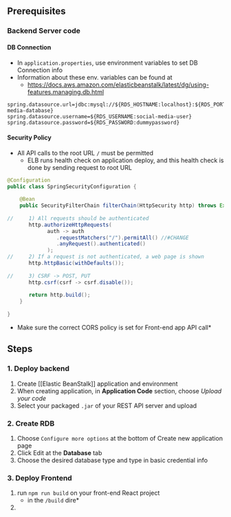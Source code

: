 ## Prerequisites
### Backend Server code
#### DB Connection
* In `application.properties`, use environment variables to set DB Connection info
* Information about these env. variables can be found at 
	* https://docs.aws.amazon.com/elasticbeanstalk/latest/dg/using-features.managing.db.html
```properties
spring.datasource.url=jdbc:mysql://${RDS_HOSTNAME:localhost}:${RDS_PORT:3306}/${RDS_DB_NAME:social-media-database}  
spring.datasource.username=${RDS_USERNAME:social-media-user}  
spring.datasource.password=${RDS_PASSWORD:dummypassword}
```
#### Security Policy
* All API calls to the root URL `/` must be permitted
	* ELB runs health check on application deploy, and this health check is done by sending request to root URL
```java
@Configuration  
public class SpringSecurityConfiguration {  
      
    @Bean  
    public SecurityFilterChain filterChain(HttpSecurity http) throws Exception {  
         
//     1) All requests should be authenticated  
       http.authorizeHttpRequests(  
             auth -> auth  
                .requestMatchers("/").permitAll() //#CHANGE  
                .anyRequest().authenticated()  
             );  
//     2) If a request is not authenticated, a web page is shown  
       http.httpBasic(withDefaults());  
         
//     3) CSRF -> POST, PUT  
       http.csrf(csrf -> csrf.disable());  
       
       return http.build();  
    }  
  
}
```
* Make sure the correct CORS policy is set for Front-end app API call*
## Steps
### 1. Deploy backend
1. Create [[Elastic BeanStalk]] application and environment
2. When creating application, in **Application Code** section, choose *Upload your code*
3. Select your packaged `.jar` of your REST API server and upload
###  2. Create RDB
1. Choose `Configure more options` at the bottom of Create new application page
2. Click Edit at the **Database** tab
3. Choose the desired database type and type in basic credential info
### 3. Deploy Frontend
1. run `npm run build` on your front-end React project
	* in the `/build` dire*
2. 